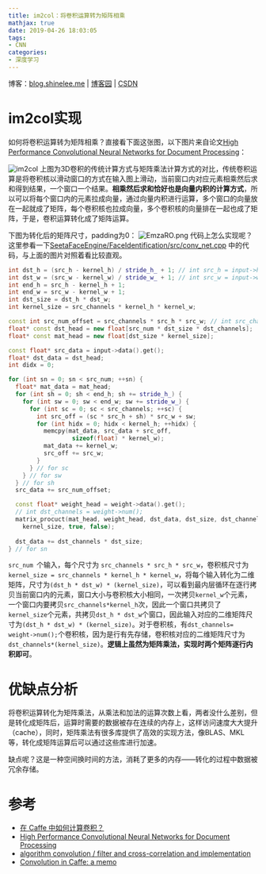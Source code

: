 ```yaml
---
title: im2col：将卷积运算转为矩阵相乘
mathjax: true
date: 2019-04-26 18:03:05
tags:
- CNN
categories:
- 深度学习
---
```


博客：[blog.shinelee.me](https://blog.shinelee.me/) | [博客园](https://www.cnblogs.com/shine-lee/) | [CSDN](https://blog.csdn.net/blogshinelee)

# im2col实现
如何将卷积运算转为矩阵相乘？直接看下面这张图，以下图片来自论文[High Performance Convolutional Neural Networks for Document Processing](https://hal.inria.fr/inria-00112631/)：

![im2col](https://s2.ax1x.com/2019/04/26/EmXKun.png)
上图为3D卷积的传统计算方式与矩阵乘法计算方式的对比，传统卷积运算是将卷积核以滑动窗口的方式在输入图上滑动，当前窗口内对应元素相乘然后求和得到结果，一个窗口一个结果。**相乘然后求和恰好也是向量内积的计算方式**，所以可以将每个窗口内的元素拉成向量，通过向量内积进行运算，多个窗口的向量放在一起就成了矩阵，每个卷积核也拉成向量，多个卷积核的向量排在一起也成了矩阵，于是，卷积运算转化成了矩阵运算。

下图为转化后的矩阵尺寸，padding为0：
![EmzaRO.png](https://s2.ax1x.com/2019/04/26/EmzaRO.png)
代码上怎么实现呢？这里参看一下[SeetaFaceEngine/FaceIdentification/src/conv_net.cpp](https://github.com/seetaface/SeetaFaceEngine/blob/master/FaceIdentification/src/conv_net.cpp#L74)  中的代码，与上面的图片对照着看比较直观。

```cpp
int dst_h = (src_h - kernel_h) / stride_h_ + 1; // int src_h = input->height(); int kernel_h = weight->height();
int dst_w = (src_w - kernel_w) / stride_w_ + 1; // int src_w = input->width(); int kernel_w = weight->width();
int end_h = src_h - kernel_h + 1;
int end_w = src_w - kernel_w + 1;
int dst_size = dst_h * dst_w;
int kernel_size = src_channels * kernel_h * kernel_w;

const int src_num_offset = src_channels * src_h * src_w; // int src_channels = input->channels();
float* const dst_head = new float[src_num * dst_size * dst_channels];
float* const mat_head = new float[dst_size * kernel_size];

const float* src_data = input->data().get();
float* dst_data = dst_head;
int didx = 0;

for (int sn = 0; sn < src_num; ++sn) {
  float* mat_data = mat_head;
  for (int sh = 0; sh < end_h; sh += stride_h_) {
    for (int sw = 0; sw < end_w; sw += stride_w_) {
      for (int sc = 0; sc < src_channels; ++sc) {
        int src_off = (sc * src_h + sh) * src_w + sw;
        for (int hidx = 0; hidx < kernel_h; ++hidx) {
          memcpy(mat_data, src_data + src_off,
                  sizeof(float) * kernel_w);
          mat_data += kernel_w;
          src_off += src_w;
        }
      } // for sc
    } // for sw
  } // for sh
  src_data += src_num_offset;

  const float* weight_head = weight->data().get();
  // int dst_channels = weight->num();
  matrix_procuct(mat_head, weight_head, dst_data, dst_size, dst_channels, 
    kernel_size, true, false);
    
  dst_data += dst_channels * dst_size;
} // for sn
```
`src_num `个输入，每个尺寸为 `src_channels * src_h * src_w`，卷积核尺寸为`kernel_size = src_channels * kernel_h * kernel_w`，将每个输入转化为二维矩阵，尺寸为`(dst_h * dst_w) * (kernel_size)`，可以看到最内层循环在逐行拷贝当前窗口内的元素，窗口大小与卷积核大小相同，一次拷贝`kernel_w`个元素，一个窗口内要拷贝`src_channels*kernel_h`次，因此一个窗口共拷贝了`kernel_size`个元素，共拷贝`dst_h * dst_w`个窗口，因此输入对应的二维矩阵尺寸为`(dst_h * dst_w) * (kernel_size)`。对于卷积核，有`dst_channels= weight->num();`个卷积核，因为是行有先存储，卷积核对应的二维矩阵尺寸为`dst_channels*(kernel_size)`。**逻辑上虽然为矩阵乘法，实现时两个矩阵逐行内积即可**。

# 优缺点分析
将卷积运算转化为矩阵乘法，从乘法和加法的运算次数上看，两者没什么差别，但是转化成矩阵后，运算时需要的数据被存在连续的内存上，这样访问速度大大提升（cache），同时，矩阵乘法有很多库提供了高效的实现方法，像BLAS、MKL等，转化成矩阵运算后可以通过这些库进行加速。

缺点呢？这是一种空间换时间的方法，消耗了更多的内存——转化的过程中数据被冗余存储。


# 参考
- [在 Caffe 中如何计算卷积？](https://www.zhihu.com/question/28385679)
- [High Performance Convolutional Neural Networks for Document Processing](https://hal.inria.fr/inria-00112631/)
- [algorithm convolution / filter and cross-correlation and implementation](https://bzdww.com/article/182442/)
- [Convolution in Caffe: a memo](https://github.com/Yangqing/caffe/wiki/Convolution-in-Caffe:-a-memo)